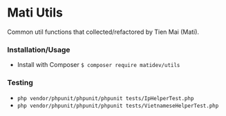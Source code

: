 # Mati Utils

Common util functions that collected/refactored by Tien Mai (Mati).

### Installation/Usage

- Install with Composer `$ composer require matidev/utils`

### Testing

- `php vendor/phpunit/phpunit/phpunit tests/IpHelperTest.php`
- `php vendor/phpunit/phpunit/phpunit tests/VietnameseHelperTest.php`